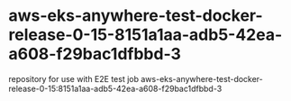 # aws-eks-anywhere-test-docker-release-0-15-8151a1aa-adb5-42ea-a608-f29bac1dfbbd-3
repository for use with E2E test job aws-eks-anywhere-test-docker-release-0-15:8151a1aa-adb5-42ea-a608-f29bac1dfbbd-3
